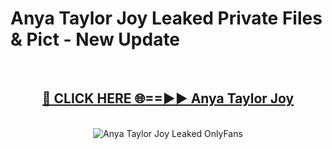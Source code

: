 # Anya Taylor Joy Leaked Private Files & Pict - New Update
<br>
<div align="center">
<h2><a href="https://mediafilles.blogspot.com/?title=Anya_Taylor_Joy" rel="nofollow">🔴 CLICK HERE 🌐==►► Anya Taylor Joy</a></h2>
<br>
<a href="https://mediafilles.blogspot.com/?title=Anya_Taylor_Joy" rel="nofollow" data-target="animated-image.originalLink"><img src="https://i.ibb.co.com/WyWwxjT/player-gif2.gif" alt="Anya Taylor Joy Leaked OnlyFans" style="max-width: 100%; display: inline-block;" data-target="animated-image.originalImage"></a>
</div>
<br>